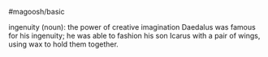 #magoosh/basic

ingenuity (noun): the power of creative imagination 
Daedalus was famous for his ingenuity; he was able to fashion his son Icarus with a pair of wings, using 
wax to hold them together. 
